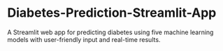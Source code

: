 # Diabetes-Prediction-Streamlit-App
A Streamlit web app for predicting diabetes using five machine learning models with user-friendly input and real-time results.
